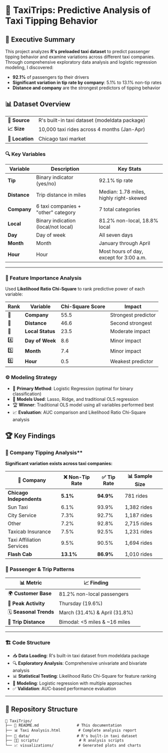 # 🚕 TaxiTrips: Predictive Analysis of Taxi Tipping Behavior

## 🎯 Executive Summary

This project analyzes **R's preloaded taxi dataset** to predict passenger tipping behavior and examine variations across different taxi companies. Through comprehensive exploratory data analysis and logistic regression modeling, I discovered:

- **92.1%** of passengers tip their drivers
- **Significant variation in tip rate by company**: 5.1% to 13.1% non-tip rates
- **Distance and company** are the strongest predictors of tipping behavior

## 📊 Dataset Overview

<table>
<tr>
<td><strong>📍 Source</strong></td>
<td>R's built-in taxi dataset (modeldata package)</td>
</tr>
<tr>
<td><strong>📈 Size</strong></td>
<td>10,000 taxi rides across 4 months (Jan-Apr)</td>
</tr>
<tr>
<td><strong>🌆 Location</strong></td>
<td>Chicago taxi market</td>
</tr>
</table>

### 🔍 Key Variables

| Variable | Description | Key Stats |
|----------|-------------|-----------|
| **Tip** | Binary indicator (yes/no) | 92.1% tip rate |
| **Distance** | Trip distance in miles | Median: 1.78 miles, highly right-skewed 
| **Company** | 6 taxi companies + "other" category | 7 total categories |
| **Local** | Binary indication (local/not local) | 81.2% non-local, 18.8% local |
| **Day** | Day of week | All seven days |
| **Month** | Month | January through April |
| **Hour** | Hour | Most hours of day, except for 3:00 a.m. |

---
### 🎯 Feature Importance Analysis

Used **Likelihood Ratio Chi-Square** to rank predictive power of each variable:

| Rank | Variable | Chi-Square Score | Impact |
|------|----------|------------------|-----------|
| 🥇 | **Company** | 55.5 | Strongest predictor |
| 🥈 | **Distance** | 46.6 | Second strongest |
| 🥉 | **Local Status** | 23.5 | Moderate impact |
| 4️⃣ | **Day of Week** | 8.6 | Minor impact |
| 5️⃣ | **Month** | 7.4 | Minor impact |
| 6️⃣ | **Hour** | 0.5 | Weakest predictor |

### ⚙️ Modeling Strategy
- 🎯 **Primary Method**: Logistic Regression (optimal for binary classification)
- 🔄 **Models Used**: Lasso, Ridge, and traditional OLS regression
- 🏆 **Winner**: Traditional OLS model using all variables performed best
- 📈 **Evaluation**: AUC comparison and Likelihood Ratio Chi-Square analysis

## 🏆 Key Findings

### 🚕 Company Tipping Analysis**

**Significant variation exists across taxi companies:**

<div align="center">

| 🏢 Company | ❌ Non-Tip Rate | ✅ Tip Rate | 📊 Sample Size ||
|------------|----------------|-------------|----------------|-|
| **Chicago Independents** | **5.1%** | **94.9%** | 781 rides ||
| Sun Taxi | 6.1% | 93.9% | 1,382 rides ||
| City Service | 7.3% | 92.7% | 1,187 rides ||
| Other | 7.2% | 92.8% | 2,715 rides ||
| Taxicab Insurance | 7.5% | 92.5% | 1,231 rides ||
| Taxi Affiliation Services | 9.5% | 90.5% | 1,694 rides ||
| **Flash Cab** | **13.1%** | **86.9%** | 1,010 rides ||

</div>

### 👥 Passenger & Trip Patterns

<div align="center">

| 📊 Metric | 📈 Finding ||
|-----------|------------|-------------------|
| 🌍 **Customer Base** | 81.2% non-local passengers|
| 📅 **Peak Activity** | Thursday (19.6%) |
| 🗓️ **Seasonal Trends** | March (31.4%) & April (31.8%) |
| 📏 **Trip Distance** | Bimodal: <5 miles & ~16 miles ||

</div>

---
### 🏗️ Code Structure
- 📥 **Data Loading**: R's built-in taxi dataset from modeldata package
- 🔍 **Exploratory Analysis**: Comprehensive univariate and bivariate analysis
- 📊 **Statistical Testing**: Likelihood Ratio Chi-Square for feature ranking
- 🧠 **Modeling**: Logistic regression with multiple approaches
- ✅ **Validation**: AUC-based performance evaluation
---

## 📁 Repository Structure
```
🚕 TaxiTrips/
├── 📖 README.md                 # This documentation
├── 📊 Taxi Analysis.html        # Complete analysis report  
├── 💾 data/                     # R's built-in taxi dataset
├── 🧑‍💻 scripts/                  # R analysis scripts
└── 📈 visualizations/           # Generated plots and charts
```
